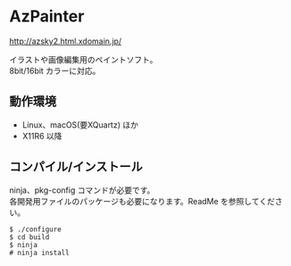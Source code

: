 # AzPainter

http://azsky2.html.xdomain.jp/

イラストや画像編集用のペイントソフト。<br>
8bit/16bit カラーに対応。

## 動作環境

- Linux、macOS(要XQuartz) ほか
- X11R6 以降

## コンパイル/インストール

ninja、pkg-config コマンドが必要です。<br>
各開発用ファイルのパッケージも必要になります。ReadMe を参照してください。

~~~
$ ./configure
$ cd build
$ ninja
# ninja install
~~~
